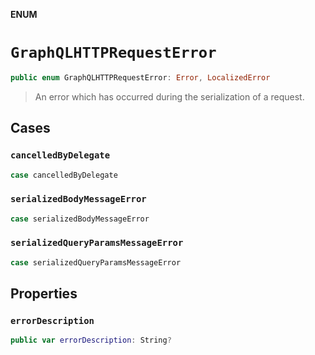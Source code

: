 **ENUM**

# `GraphQLHTTPRequestError`

```swift
public enum GraphQLHTTPRequestError: Error, LocalizedError
```

> An error which has occurred during the serialization of a request.

## Cases
### `cancelledByDelegate`

```swift
case cancelledByDelegate
```

### `serializedBodyMessageError`

```swift
case serializedBodyMessageError
```

### `serializedQueryParamsMessageError`

```swift
case serializedQueryParamsMessageError
```

## Properties
### `errorDescription`

```swift
public var errorDescription: String?
```
